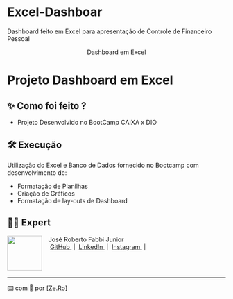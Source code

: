 # Excel-Dashboar
Dashboard feito em Excel para apresentação de Controle de Financeiro Pessoal

<p align="center">
    Dashboard em Excel
</p>

# Projeto Dashboard em Excel


## ✨ Como foi feito ?

- Projeto Desenvolvido no BootCamp CAIXA x DIO


## 🛠️ Execução

Utilização do Excel e Banco de Dados fornecido no Bootcamp com desenvolvimento de:

- Formatação de Planilhas
- Criação de Gráficos
- Formatação de lay-outs de Dashboard

## 👨‍💻 Expert

<p>
    <img 
      align=left 
      margin=10 
      width=80 
      src="https://avatars.githubusercontent.com/u/181420979?s=400&u=c644d997be090af9ff10291782b7c621dfd2f50b&v=4"
    />
    <p>&nbsp&nbsp&nbspJosé Roberto Fabbi Junior<br>
    &nbsp&nbsp&nbsp
    <a 
        href="https://github.com/ZeRoFabbiJr?tab=repositories">
        GitHub
    </a>
    &nbsp;|&nbsp;
    <a 
        href="http://www.linkedin.com/in/junior-fabbi-48972a24">
        LinkedIn
    </a>
    &nbsp;|&nbsp;
    <a 
        href="https://www.instagram.com/juninhofabbi/">
        Instagram
    </a>
    &nbsp;|&nbsp;</p>
</p>
<br/><br/>
<p>

---

⌨️ com 💜 por [Ze.Ro]
